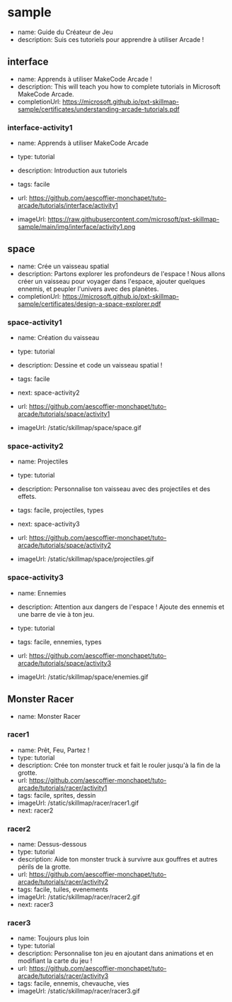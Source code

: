 # sample
* name: Guide du Créateur de Jeu
* description: Suis ces tutoriels pour apprendre à utiliser Arcade !

## interface
* name: Apprends à utiliser MakeCode Arcade !
* description: This will teach you how to complete tutorials in Microsoft MakeCode Arcade.
* completionUrl: https://microsoft.github.io/pxt-skillmap-sample/certificates/understanding-arcade-tutorials.pdf

### interface-activity1

* name: Apprends à utiliser MakeCode Arcade
* type: tutorial
* description: Introduction aux tutoriels
* tags: facile

* url: https://github.com/aescoffier-monchapet/tuto-arcade/tutorials/interface/activity1 
* imageUrl: https://raw.githubusercontent.com/microsoft/pxt-skillmap-sample/main/img/interface/activity1.png
  

## space
* name: Crée un vaisseau spatial
* description: Partons explorer les profondeurs de l'espace ! Nous allons créer un vaisseau pour voyager dans l'espace, ajouter quelques ennemis, et peupler l'univers avec des planètes.
* completionUrl: https://microsoft.github.io/pxt-skillmap-sample/certificates/design-a-space-explorer.pdf

### space-activity1

* name: Création du vaisseau
* type: tutorial
* description: Dessine et code un vaisseau spatial !
* tags: facile
* next: space-activity2

* url: https://github.com/aescoffier-monchapet/tuto-arcade/tutorials/space/activity1
* imageUrl: /static/skillmap/space/space.gif

### space-activity2

* name: Projectiles
* type: tutorial
* description: Personnalise ton vaisseau avec des projectiles et des effets.
* tags: facile, projectiles, types
* next: space-activity3

* url: https://github.com/aescoffier-monchapet/tuto-arcade/tutorials/space/activity2
* imageUrl: /static/skillmap/space/projectiles.gif

### space-activity3

* name: Ennemies
* description: Attention aux dangers de l'espace ! Ajoute des ennemis et une barre de vie à ton jeu.
* type: tutorial
* tags: facile, ennemies, types

* url: https://github.com/aescoffier-monchapet/tuto-arcade/tutorials/space/activity3
* imageUrl: /static/skillmap/space/enemies.gif


## Monster Racer
* name: Monster Racer

### racer1
* name: Prêt, Feu, Partez !
* type: tutorial
* description: Crée ton monster truck et fait le rouler jusqu'à la fin de la grotte.
* url: https://github.com/aescoffier-monchapet/tuto-arcade/tutorials/racer/activity1
* tags: facile, sprites, dessin
* imageUrl: /static/skillmap/racer/racer1.gif
* next: racer2

### racer2
* name: Dessus-dessous
* type: tutorial
* description: Aide ton monster truck à survivre aux gouffres et autres périls de la grotte.
* url: https://github.com/aescoffier-monchapet/tuto-arcade/tutorials/racer/activity2
* tags: facile, tuiles, evenements
* imageUrl: /static/skillmap/racer/racer2.gif
* next: racer3

### racer3
* name: Toujours plus loin
* type: tutorial
* description: Personnalise ton jeu en ajoutant dans animations et en modifiant la carte du jeu !
* url: https://github.com/aescoffier-monchapet/tuto-arcade/tutorials/racer/activity3
* tags: facile, ennemis, chevauche, vies
* imageUrl: /static/skillmap/racer/racer3.gif